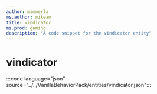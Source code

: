 ```yaml
---
author: mammerla
ms.author: mikeam
title: vindicator
ms.prod: gaming
description: "A code snippet for the vindicator entity"
---
```


# vindicator

:::code language="json" source="../../VanillaBehaviorPack/entities/vindicator.json":::
